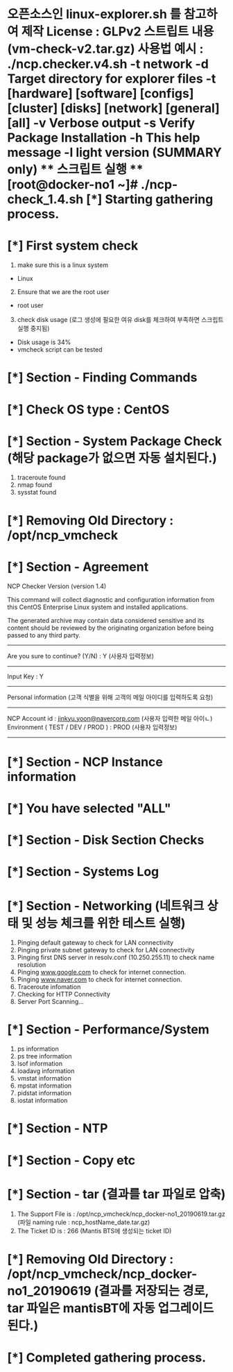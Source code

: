 오픈소스인  linux-explorer.sh 를 참고하여 제작
License : GLPv2
스트립트 내용 (vm-check-v2.tar.gz)
사용법 예시 :  ./ncp.checker.v4.sh -t network
   -d Target directory for explorer files 
   -t [hardware] [software] [configs] [cluster] [disks] [network] [general] [all] 
   -v Verbose output 
   -s Verify Package Installation 
   -h This help message 
   -l  light version (SUMMARY only)
** 스크립트 실행 **
[root@docker-no1 ~]# ./ncp-check_1.4.sh
[*] Starting gathering process. 
============================================= 
[*] First system check 
============================================= 
1. make sure this is a linux system 
- Linux 
2. Ensure that we are the root user 
- root user 
3. check disk usage (로그 생성에 필요한 여유 disk를 체크하여 부족하면 스크립트 실행 중지됨)
- Disk usage is 34% 
- vmcheck script can be tested 

[*] Section - Finding Commands 
=============================================
[*] Check OS type : CentOS
=============================================
[*] Section - System Package Check (해당 package가 없으면 자동 설치된다.)
============================================= 
1. traceroute found 
2. nmap found 
3. sysstat found

[*] Removing Old Directory : /opt/ncp_vmcheck 
=============================================
[*] Section - Agreement 
============================================= 
NCP Checker Version (version 1.4) 

This command will collect diagnostic and configuration information from 
this CentOS Enterprise Linux system and installed applications. 

The generated archive may contain data considered sensitive and its 
content should be reviewed by the originating organization before being 
passed to any third party.

********************************************************************** 
Are you sure to continue? (Y/N) : Y (사용자 입력정보)
********************************************************************** 

Input Key : Y 

********************************************************************** 
Personal information (고객 식별을 위해 고객의 메일 아이디를 입력하도록 요청)
********************************************************************** 

NCP Account id : jinkyu.yoon@navercorp.com (사용자 입력한 메일 아이ㄴ)
Environment ( TEST / DEV / PROD ) : PROD (사용자 입력정보)
********************************************************************** 

[*] Section - NCP Instance information 
============================================= 
[*] You have selected "ALL" 
============================================= 
[*] Section - Disk Section Checks 
============================================= 
[*] Section - Systems Log 
============================================= 
[*] Section - Networking   (네트워크 상태 및 성능 체크를 위한 테스트 실행)
============================================= 
1. Pinging default gateway to check for LAN connectivity 
2. Pinging private subnet gateway to check for LAN connectivity 
3. Pinging first DNS server in resolv.conf (10.250.255.11) to check name resolution 
4. Pinging www.google.com to check for internet connection. 
5. Pinging www.naver.com to check for internet connection. 
6. Traceroute infomation 
7. Checking for HTTP Connectivity 
8. Server Port Scanning... 

[*] Section - Performance/System 
============================================= 
1. ps information 
2. ps tree information 
3. lsof information 
4. loadavg information 
5. vmstat information 
6. mpstat information 
7. pidstat information 
8. iostat information

[*] Section - NTP 
=============================================
[*] Section - Copy etc 
=============================================
[*] Section - tar (결과를 tar 파일로 압축)
============================================= 
1. The Support File is : /opt/ncp_vmcheck/ncp_docker-no1_20190619.tar.gz (파일 naming rule : ncp_hostName_date.tar.gz)
2. The Ticket ID is : 266 (Mantis BTS에 생성되는 ticket ID)

[*] Removing Old Directory : /opt/ncp_vmcheck/ncp_docker-no1_20190619 (결과를 저장되는 경로, tar 파일은 mantisBT에 자동 업그레이드 된다.)
============================================= 
[*] Completed gathering process. 
=============================================
